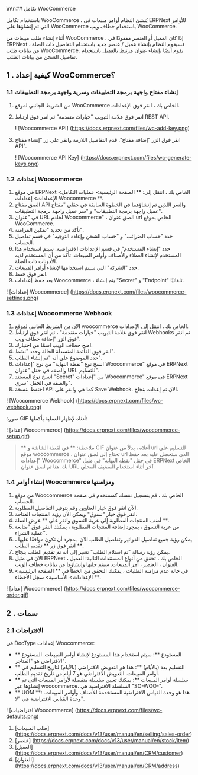 \n\n## تكامل WooCommerce

باستخدام تكامل WooCommerce ، يُنشئ النظام أوامر مبيعات في ERPNext للأوامر التي تم إنشاؤها على WooCommerce باستخدام خطاف ويب WooCommerce.

أثناء إنشاء طلب مبيعات من WooCommerce ، إذا كان العميل أو العنصر مفقودًا في ERPNext ، فسيقوم النظام بإنشاء عميل / عنصر جديد باستخدام التفاصيل ذات الصلة من بيانات طلب WooCommerce. يقوم أيضًا بإنشاء عنوان مرتبط بالعميل باستخدام تفاصيل الشحن من بيانات الطلب.

## 1 \. كيفية إعداد WooCommerce؟

### 1.1 إنشاء مفتاح واجهة برمجة التطبيقات وسرية واجهة برمجة التطبيقات

1. من الشريط الجانبي لموقع WooCommerce الخاص بك ، انقر فوق الإعدادات.
2. انقر فوق علامة التبويب "خيارات متقدمة" ثم انقر فوق ارتباط REST API.
    
    ! [Woocommerce API] (https://docs.erpnext.com/files/wc-add-key.png)
    
3. انقر فوق الزر "إضافة مفتاح". قدم التفاصيل اللازمة وانقر على زر "إنشاء مفتاح API".
    
    ! [Woocommerce API Key] (https://docs.erpnext.com/files/wc-generate-keys.png)
    

### 1.2 إعدادات Woocommerce

1. في موقع ERPNext الخاص بك ، انتقل إلى: ** الصفحة الرئيسية> عمليات التكامل> الإعدادات> إعدادات Woocommerce **.
2. الصق مفتاح API والسر اللذين تم إنشاؤهما في الخطوة السابقة في حقلي "مفتاح عميل واجهة برمجة التطبيقات" و "سر عميل واجهة برمجة التطبيقات".
3. في "عنوان URL لخادم Woocommerce" ، الصق عنوان url الخاص بموقع WooCommerce.
4. تأكد من تحديد "تمكين المزامنة".
5. حدد "حساب الضرائب" و "حساب الشحن وإعادة التوجيه" في قسم تفاصيل الحساب.
6. حدد "إنشاء المستخدم" في قسم الإعدادات الافتراضية. سيتم استخدام هذا المستخدم لإنشاء العملاء والأصناف وأوامر المبيعات. تأكد من أن المستخدم لديه الأذونات ذات الصلة.
7. حدد "الشركة" التي سيتم استخدامها لإنشاء أوامر المبيعات.
8. انقر فوق حفظ.
9. بعد حفظ إعدادات Woocommerce ، يتم إنشاء "Secret" و "Endpoint" تلقائيًا.

! [إعدادات Woocommerce] (https://docs.erpnext.com/files/woocommerce-settings.png)

### 1.3 إعدادات Woocommerce Webhook

1. الآن من الشريط الجانبي لموقع woocommerce الخاص بك ، انتقل إلى الإعدادات.
2. انقر فوق علامة التبويب "خيارات متقدمة" ، ثم انقر فوق ارتباط Webhooks ثم انقر فوق الزر "إضافة خطاف ويب".
3. امنح خطاف الويب اسمًا من اختيارك.
4. انقر فوق القائمة المنسدلة الحالة وحدد "نشط".
5. حدد الموضوع على أنه "تم إنشاء الطلب".
6. انسخ نوع "نقطة النهاية" من نوع "إعدادات Woocommerce" في موقع ERPNext والصقه في حقل "عنوان URL للتسليم".
7. انسخ نوع المستند "Secret" من "إعدادات Woocommerce" في موقع ERPNext والصقه في الحقل "سري".
8. احتفظ بنسخة API كما هي وانقر على Save Webhook. الآن تم إعداده بنجاح.

! [Woocommerce Webhook] (https://docs.erpnext.com/files/wc-webhook.png)

صورة GIF أدناه لإظهار العملية بأكملها:

! [إعداد Woocommerce] (https://docs.erpnext.com/files/woocommerce-setup.gif)

> ** ملاحظة: ** في لقطة الشاشة و GIF أعلاه ، بدلاً من عنوان url للتسليم على موقع woocommerce ، تحتاج إلى لصق عنوان url الذي ستحصل عليه بعد حفظ "إعدادات Woocommerce" في حقل "نقطة النهاية" في مثيل ERPNext الخاص بك. هنا تم لصق عنوان URL آخر أثناء استخدام المضيف المحلي.

### 1.4 إنشاء أوامر Woocommerce ومزامنتها

1. من موقع Woocommerce الخاص بك ، قم بتسجيل نفسك كمستخدم في صفحة الحساب.
2. الآن انقر فوق خيار العناوين وقم بتوفير التفاصيل المطلوبة.
3. انقر فوق خيار "تسوق" ويمكن الآن رؤية المنتجات المتاحة.
4. أضف المنتجات المطلوبة إلى عربة التسوق وانقر على ** عرض السلة **.
5. من عربة التسوق ، بمجرد إضافة المنتجات المطلوبة ، يمكنك النقر فوق "متابعة عملية الشراء".
6. يمكن رؤية جميع تفاصيل الفواتير وتفاصيل الطلب الآن. بمجرد أن تكون موافقًا عليها ، انقر فوق زر ** تقديم الطلب **.
7. يمكن رؤية رسالة "تم استلام الطلب" تشير إلى أنه تم تقديم الطلب بنجاح.
8. الآن في مثيل ERPNext الخاص بك ، تحقق من أنواع المستندات التالية: العميل ، العنوان ، العنصر ، أمر المبيعات. سيتم جلبها وإنشاؤها من بيانات خطاف الويب.
9. في حالة عدم مزامنة الطلبات ، يمكنك التحقق من الخطأ في ** الصفحة الرئيسية> الإعدادات> الأساسية> سجل الأخطاء **.

! [إعداد Woocommerce] (https://docs.erpnext.com/files/woocommerce-order.gif)

## 2 \. سمات

### 2.1 الافتراضات

في DocType إعدادات Woocommerce:

* ** المستودع **: سيتم استخدام هذا المستودع لإنشاء أوامر المبيعات. المستودع الافتراضي هو "المتاجر".
* ** التسليم بعد (بالأيام) **: هذا هو التعويض الافتراضي (بالأيام) لتاريخ التسليم في أوامر المبيعات. التعويض الافتراضي هو 7 أيام من تاريخ تقديم الطلب.
* ** سلسلة أوامر المبيعات **: يمكنك تعيين سلسلة منفصلة لأوامر المبيعات التي تم إنشاؤها عبر woocommerce. السلسلة الافتراضية هي "SO-WOO-".
* ** UOM **: هذا هو وحدة القياس الافتراضية المستخدمة للأصناف وأوامر المبيعات. وحدة القياس الافتراضية هي "لا".

! [افتراضيات Woocommerce] (https://docs.erpnext.com/files/wc-defaults.png)

1. [طلب المبيعات] (https://docs.erpnext.com/docs/v13/user/manual/en/selling/sales-order)
2. [عنصر] (https://docs.erpnext.com/docs/v13/user/manual/en/stock/item)
3. [العميل] (https://docs.erpnext.com/docs/v13/user/manual/en/CRM/customer)
4. [العنوان] (https://docs.erpnext.com/docs/v13/user/manual/en/CRM/address)
